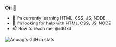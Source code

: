 ### Oii 👋

- 🌱 I’m currently learning HTML, CSS, JS, NODE
- 🤔 I’m looking for help with HTML, CSS, JS, NODE
- 📫 How to reach me: @rdGxd


![Anurag's GitHub stats](https://github-readme-stats.vercel.app/api?username=rdGxd&count_private=true)

